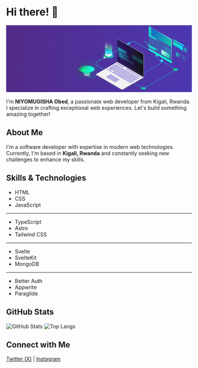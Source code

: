 # Hi there! 👋

<img src="https://github.com/obed2025/obed2025/raw/main/images/laptop.gif" />

I'm **NIYOMUGISHA Obed**, a passionate web developer from Kigali, Rwanda. I specialize in crafting exceptional web experiences. Let's build something amazing together!

## About Me

I'm a software developer with expertise in modern web technologies. Currently, I'm based in **Kigali, Rwanda** and constantly seeking new challenges to enhance my skills.

## Skills & Technologies

- HTML
- CSS
- JavaScript
<hr />

- TypeScript
- Astro
- Tailwind CSS
<hr />

- Svelte 
- SvelteKit
- MongoDB
<hr />

- Better Auth
- Appwrite
- Paraglide


## GitHub Stats

![GitHub Stats](https://github-readme-stats.vercel.app/api?username=obed2025&show_icons=true&theme=radical)
![Top Langs](https://github-readme-stats.vercel.app/api/top-langs/?username=obed2025&layout=compact&theme=radical)

## Connect with Me

[Twitter (X)](https://x.com/obed_niyomugish) | [Instagram](https://www.instagram.com/obedniyomugisha71)
